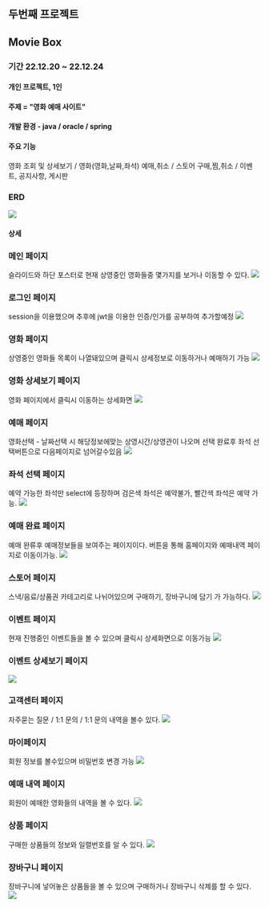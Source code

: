 ## 두번째 프로젝트
## Movie Box

### 기간 22.12.20 ~ 22.12.24
#### 개인 프로젝트, 1인
#### 주제 = "영화 예매 사이트"
#### 개발 환경 - java / oracle / spring
#### 주요 기능 
영화 조회 및 상세보기 / 영화(영화,날짜,좌석) 예매,취소 / 스토어 구매,찜,취소 / 이벤트, 공지사항, 게시판
### ERD
<img src="/picture/ERD2.jpg">










#### 상세 
### 메인 페이지
슬라이드와 하단 포스터로 현재 상영중인 영화들중 몇가지를
보거나 이동할 수 있다.
<img src="/picture/pic1.jpg">


### 로그인 페이지
session을 이용했으며 추후에 jwt을 이용한 인증/인가를 공부하여 추가할예정
<img src="/picture/signIn.jpg">

### 영화 페이지
상영중인 영화들 목록이 나열돼있으며 클릭시 상세정보로 이동하거나 예매하기 가능
<img src="/picture/movie.jpg">

### 영화 상세보기 페이지
영화 페이지에서 클릭시 이동하는 상세화면
<img src="/picture/movieDetail.jpg">

### 예매 페이지
영화선택 - 날짜선택 시 해당정보에맞는 상영시간/상영관이 나오며
선택 완료후 좌석 선택버튼으로 다음페이지로 넘어갈수있음
<img src="/picture/reserve.jpg">

### 좌석 선택 페이지
예약 가능한 좌석만 select에 등장하며 검은색 좌석은 예약불가, 빨간색 좌석은 예약 가능.
<img src="/picture/reserveDetail.jpg">

### 예매 완료 페이지
예매 완류후 예매정보들을 보여주는 페이지이다. 버튼을 통해 홈페이지와 예매내역 페이지로 이동이가능.
<img src="/picture/reserveResult.jpg">

### 스토어 페이지
스낵/음료/상품권 카테고리로 나뉘어있으며 구매하기, 장바구니에 담기 가 가능하다.
<img src="/picture/store.jpg">

### 이벤트 페이지
현재 진행중인 이벤트들을 볼 수 있으며 클릭시 상세화면으로 이동가능
<img src="/picture/event.jpg">

### 이벤트 상세보기 페이지
<img src="/picture/eventDetail.jpg">

### 고객센터 페이지
자주묻는 질문 / 1:1 문의 / 1:1 문의 내역을 볼수 있다.
<img src="/picture/CS.jpg">

### 마이페이지
회원 정보를 볼수있으며 비밀번호 변경 가능
<img src="/picture/myPage.jpg">

### 예매 내역 페이지
회원이 예매한 영화들의 내역을 볼 수 있다.
<img src="/picture/bookList.jpg">

### 상품 페이지
구매한 상품들의 정보와 일렬번호를 알 수 있다.
<img src="/picture/myStore.jpg">

### 장바구니 페이지
장바구니에 넣어놓은 상품들을 볼 수 있으며 구매하거나 장바구니 삭제를 할 수 있다.
<img src="/picture/basket.jpg">
